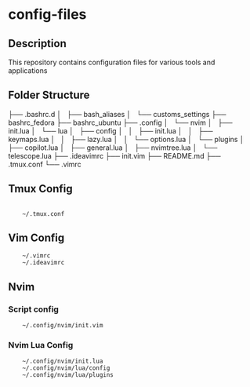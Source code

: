 # config-files

## Description

This repository contains configuration files for various tools and applications

## Folder Structure

├── .bashrc.d
│   ├── bash_aliases
│   └── customs_settings
├── bashrc_fedora
├── bashrc_ubuntu
├── .config
│   └── nvim
│       ├── init.lua
│       └── lua
│           ├── config
│           │   ├── init.lua
│           │   ├── keymaps.lua
│           │   ├── lazy.lua
│           │   └── options.lua
│           └── plugins
│               ├── copilot.lua
│               ├── general.lua
│               ├── nvimtree.lua
│               └── telescope.lua
├── .ideavimrc
├── init.vim
├── README.md
├── .tmux.conf
└── .vimrc


## Tmux Config

```shell

    ~/.tmux.conf

```

## Vim Config

```shell
    ~/.vimrc
    ~/.ideavimrc
```

## Nvim 

### Script config

```shell
    ~/.config/nvim/init.vim
```

### Nvim Lua Config 

```shell
    ~/.config/nvim/init.lua
    ~/.config/nvim/lua/config
    ~/.config/nvim/lua/plugins
```


